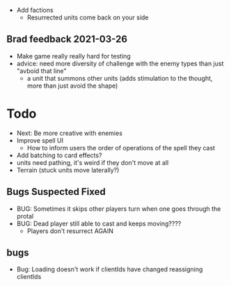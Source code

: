 - Add factions
  - Resurrected units come back on your side

## Brad feedback 2021-03-26

- Make game really really hard for testing
- advice: need more diversity of challenge with the enemy types than just "avboid that line"
  - a unit that summons other units (adds stimulation to the thought, more than just avoid the shape)

# Todo

- Next: Be more creative with enemies
- Improve spell UI
  - How to inform users the order of operations of the spell they cast
- Add batching to card effects?
- units need pathing, it's weird if they don't move at all
- Terrain (stuck units move laterally?)

## Bugs Suspected Fixed

- BUG: Sometimes it skips other players turn when one goes through the protal
- BUG: Dead player still able to cast and keeps moving????
  - Players don't resurrect AGAIN

## bugs

- Bug: Loading doesn't work if clientIds have changed reassigning clientIds
